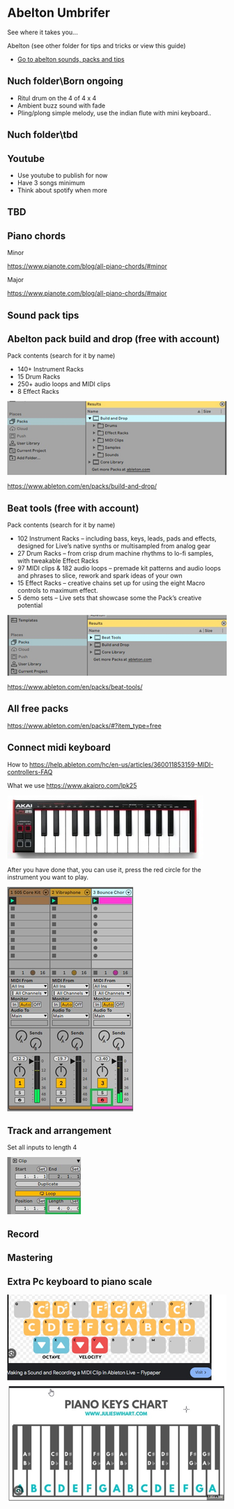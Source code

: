 # Abelton Umbrifer

See where it takes you...

Abelton (see other folder for tips and tricks or view this guide)

- [Go to abelton sounds, packs and tips](#sound-pack-tips)

## Nuch folder\Born ongoing

* Ritul drum on the 4 of 4 x 4
* Ambient buzz sound with fade
* Pling/plong simple melody, use the indian flute with mini keyboard..

## Nuch folder\tbd


## Youtube

* Use youtube to publish for now
* Have 3 songs minimum
* Think about spotify when more


## TBD

## Piano chords

Minor

https://www.pianote.com/blog/all-piano-chords/#minor

Major

https://www.pianote.com/blog/all-piano-chords/#major




## Sound pack tips

## Abelton pack build and drop (free with account)

Pack contents (search for it by name)

* 140+ Instrument Racks
* 15 Drum Racks
* 250+ audio loops and MIDI clips
* 8 Effect Racks

![Build and drop](https://github.com/spawnmarvel/quickguides/blob/main/abelton/101_images_ableton/build_drop.jpg)

https://www.ableton.com/en/packs/build-and-drop/

## Beat tools (free with account)

Pack contents (search for it by name)

* 102 Instrument Racks – including bass, keys, leads, pads and effects, designed for Live’s native synths or multisampled from analog gear
* 27 Drum Racks – from crisp drum machine rhythms to lo-fi samples, with tweakable Effect Racks 
* 97 MIDI clips & 182 audio loops – premade kit patterns and audio loops and phrases to slice, rework and spark ideas of your own
* 15 Effect Racks – creative chains set up for using the eight Macro controls to maximum effect. 
* 5 demo sets – Live sets that showcase some the Pack’s creative potential

![beat tools](https://github.com/spawnmarvel/quickguides/blob/main/abelton/101_images_ableton/beat_tools.jpg)

https://www.ableton.com/en/packs/beat-tools/

##  All free packs

https://www.ableton.com/en/packs/#?item_type=free


## Connect midi keyboard

How to https://help.ableton.com/hc/en-us/articles/360011853159-MIDI-controllers-FAQ

What we use https://www.akaipro.com/lpk25

![Akai](https://github.com/spawnmarvel/quickguides/blob/main/abelton/101_images_ableton/akai.jpg)


After you have done that, you can use it, press the red circle for the instrument you want to play.

![select_midi_keyboard](https://github.com/spawnmarvel/quickguides/blob/main/abelton/101_images_ableton/select_midi_keyboard.jpg)

## Track and arrangement

Set all inputs to length 4

![length](https://github.com/spawnmarvel/quickguides/blob/main/abelton/101_images_ableton/length.jpg)

## Record

## Mastering

## Extra Pc keyboard to piano scale

![pc keys to piano](https://github.com/spawnmarvel/quickguides/blob/main/abelton/101_images_ableton/101_pc_keyboard.jpg)




